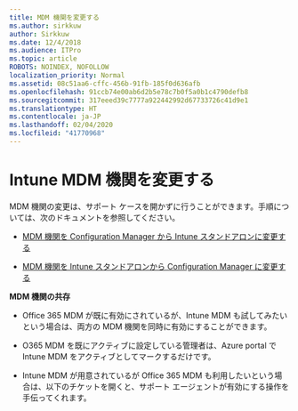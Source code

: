 ```yaml
---
title: MDM 機関を変更する
ms.author: sirkkuw
author: Sirkkuw
ms.date: 12/4/2018
ms.audience: ITPro
ms.topic: article
ROBOTS: NOINDEX, NOFOLLOW
localization_priority: Normal
ms.assetid: 08c51aa6-cffc-456b-91fb-185f0d636afb
ms.openlocfilehash: 91ccb74e00ab6d2b5e78c7b0f5a0b1c4790defb8
ms.sourcegitcommit: 317eeed39c7777a922442992d67733726c41d9e1
ms.translationtype: HT
ms.contentlocale: ja-JP
ms.lasthandoff: 02/04/2020
ms.locfileid: "41770968"
---
```

# <a name="change-intune-mdm-authority"></a>Intune MDM 機関を変更する

MDM 機関の変更は、サポート ケースを開かずに行うことができます。手順については、次のドキュメントを参照してください。
  
- [MDM 機関を Configuration Manager から Intune スタンドアロンに変更する](https://docs.microsoft.com/configmgr/mdm/deploy-use/migrate-change-mdm-authority)
    
- [MDM 機関を Intune スタンドアロンから Configuration Manager に変更する](https://docs.microsoft.com/configmgr/mdm/deploy-use/change-mdm-authority)
    
 **MDM 機関の共存**
  
- Office 365 MDM が既に有効にされているが、Intune MDM も試してみたいという場合は、両方の MDM 機関を同時に有効にすることができます。
    
- O365 MDM を既にアクティブに設定している管理者は、Azure portal で Intune MDM をアクティブとしてマークするだけです。
    
- Intune MDM が用意されているが Office 365 MDM も利用したいという場合は、以下のチケットを開くと、サポート エージェントが有効にする操作を手伝ってくれます。
    

